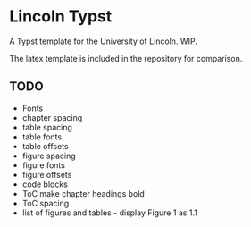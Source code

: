 # Lincoln Typst

A Typst template for the University of Lincoln. WIP.

The latex template is included in the repository for comparison. 

## TODO

- Fonts
- chapter spacing
- table spacing
- table fonts
- table offsets
- figure spacing
- figure fonts
- figure offsets
- code blocks
- ToC make chapter headings bold
- ToC spacing
- list of figures and tables - display Figure 1 as 1.1 
